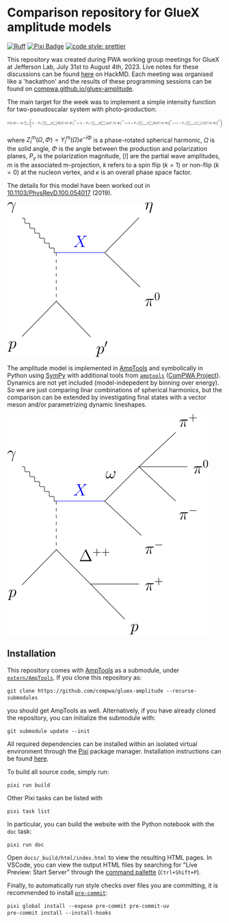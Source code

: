 # Comparison repository for GlueX amplitude models

[![Ruff](https://img.shields.io/endpoint?url=https://raw.githubusercontent.com/charliermarsh/ruff/main/assets/badge/v2.json)](https://github.com/astral-sh/ruff)
[![Pixi Badge](https://img.shields.io/endpoint?url=https://raw.githubusercontent.com/prefix-dev/pixi/main/assets/badge/v0.json)](https://pixi.sh)
[![code style: prettier](https://img.shields.io/badge/code_style-prettier-ff69b4.svg?style=flat-square)](https://github.com/prettier/prettier)

This repository was created during PWA working group meetings for GlueX at Jefferson Lab, July 31st to August 4th, 2023. Live notes for these discussions can be found [here](https://hackmd.io/@QHYjhejHTIWXL2MltV3WNQ/r17prtBo3) on HackMD. Each meeting was organised like a 'hackathon' and the results of these programming sessions can be found on [compwa.github.io/gluex-amplitude](https://compwa.github.io/gluex-amplitude).

The main target for the week was to implement a simple intensity function for two-pseudoscalar system with photo-production:

![](docs/eq-gluex-two-pseudoscalar.svg)

where $Z_{l}^{m}(\Omega,\Phi)=Y_{l}^{m}(\Omega)e^{-i\Phi}$ is a phase-rotated spherical harmonic, $\Omega$ is the solid angle, $\Phi$ is the angle between the production and polarization planes, $P_{\gamma}$ is the polarization magnitude, $[l]$ are the partial wave amplitudes, $m$ is the associated m-projection, $k$ refers to a spin flip ($k=1$) or non-flip ($k=0$) at the nucleon vertex, and $\kappa$ is an overall phase space factor.

The details for this model have been worked out in [10.1103/PhysRevD.100.054017](https://doi.org/10.1103/PhysRevD.100.054017) (2019).

![](docs/feynman-gluex-two-pseudoscalar.svg)

The amplitude model is implemented in [AmpTools](https://github.com/mashephe/AmpTools) and symbolically in Python using [SymPy](https://docs.sympy.org) with additional tools from [`amptools`](https://ampform.rtfd.io) ([ComPWA Project](https://compwa.github.io)). Dynamics are not yet included (model-indepedent by binning over energy). So we are just comparing linar combinations of spherical harmonics, but the comparison can be extended by investigating final states with a vector meson and/or parametrizing dynamic lineshapes.

![](docs/feynman-gluex-vector-meson.svg)

## Installation

This repository comes with [AmpTools](https://github.com/mashephe/AmpTools) as a submodule, under [`extern/AmpTools`](./extern/AmpTools). If you clone this repository as:

```shell
git clone https://github.com/compwa/gluex-amplitude --recurse-submodules
```

you should get AmpTools as well. Alternatively, if you have already cloned the repository, you can initialize the submodule with:

```shell
git submodule update --init
```

All required dependencies can be installed within an isolated virtual environment through the [Pixi](https://pixi.sh) package manager. Installation instructions can be found [here](https://pixi.sh/latest/installation).

To build all source code, simply run:

```shell
pixi run build
```

Other Pixi tasks can be listed with

```shell
pixi task list
```

In particular, you can build the website with the Python notebook with the `doc` task:

```shell
pixi run doc
```

Open `docs/_build/html/index.html` to view the resulting HTML pages. In VSCode, you can view the output HTML files by searching for "Live Preview: Start Server" through the [command pallette](https://code.visualstudio.com/api/ux-guidelines/command-palette) (`Ctrl+Shift+P`).

Finally, to automatically run style checks over files you are committing, it is recommended to install [`pre-commit`](https://pre-commit.com):

```shell
pixi global install --expose pre-commit pre-commit-uv
pre-commit install --install-hooks
```

